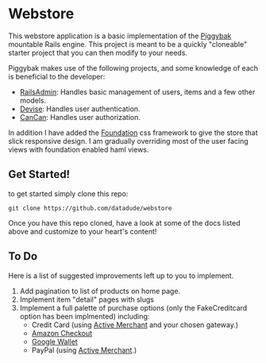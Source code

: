 # Webstore

This webstore application is a basic implementation of the [Piggybak](http://www.piggybak.org) mountable Rails engine.
This project is meant to be a quickly "cloneable" starter project that you can then modify to your needs.

 Piggybak makes use of the following projects, and some knowledge of each is beneficial to the developer:
 * [RailsAdmin](https://github.com/sferik/rails_admin): Handles basic management of users, items and a few other models.
 * [Devise](https://github.com/plataformatec/devise): Handles user authentication.
 * [CanCan](https://github.com/ryanb/cancan): Handles user authorization.

 In addition I have added the [Foundation](http://foundation.zurb.com/) css framework to give the store that slick
 responsive design.  I am gradually overriding most of the user facing views with foundation enabled haml views.

 ## Get Started!
 to get started simply clone this repo:


```
git clone https://github.com/datadude/webstore
```

Once you have this repo cloned, have a look at some of the docs listed above and customize to your heart's content!

## To Do
Here is a list of suggested improvements left up to you to implement.

1. Add pagination to list of products on home page.
2. Implement item "detail" pages with slugs
3. Implement a full palette of purchase options (only the  FakeCreditcard option has been implmented) including:
    * Credit Card (using [Active Merchant](https://github.com/Shopify/active_merchant) and your chosen gateway.)
    * [Amazon Checkout](https://payments.amazon.com/developer)
    * [Google Wallet](https://developers.google.com/wallet/)
    * PayPal (using [Active Merchant](https://github.com/Shopify/active_merchant).)

